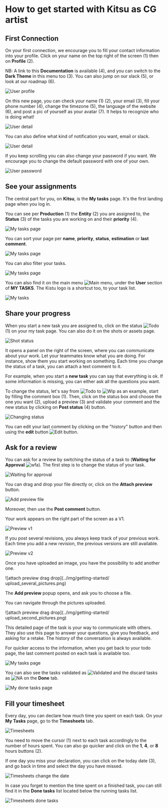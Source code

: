 # How to get started with Kitsu as CG artist


## First Connection

On your first connection, we encourage you to fill your contact information
into your profile.
Click on your name on the top right of the screen (1) then on **Profile** (2).

NB: A link to this **Documentation** is available (4), 
and you can switch to the **Dark Theme**  in this menu too (3). You can also jump on our slack (5), or look at our roadmap (6).
 
![User profile](../img/getting-started/user_profil.png)
 
On this new page, you can check your name (1) (2), your email (3), fill your phone
number (4), change the timezone (5), the language of the website (6), and
post a pic of yourself as your avatar (7). It helps to recognize who is
doing what! 
 
![User detail](../img/getting-started/user_profil1.png)
 
You can also define what kind of notification you want, email or slack.

![User detail](../img/getting-started/user_profil2.png)

 
If you keep scrolling you can also change your password if you want. We
encourage you to change the default password with one of your own.

![User password](../img/getting-started/user_password.png)
 
 
## See your assignments
 
The central part for you, on **Kitsu**, is the **My tasks** page. 
It's the first landing page when you log in.


You can see per **Production** (1) the **Entity** (2) you are assigned to, the
**Status** (3) of the tasks you are working on and their **priority** (4). 
 
![My tasks page](../img/getting-started/my_task_page.png)

You can sort your page per **name**, **priority**, **status**, **estimation** or **last comment**.

![My tasks page](../img/getting-started/mytask_sort.png)

You can also filter your tasks.

![My tasks page](../img/getting-started/mytask_filter.png)


You can also find it on the main menu ![Main menu](../img/getting-started/main_button.png),
under the **User** section of **MY TASKS**. The Kistu logo is a shortcut too,
to your task list.

![My tasks](../img/getting-started/my_tasks.png)



 
## Share your progress

When you start a new task you are assigned to, click on the status ![Todo](../img/getting-started/todo_icon.png)
(1) on your my task page. You can also do it on the shots or assets page.

![Shot status](../img/getting-started/my_task_status.png)

It opens a panel on the right of the screen, where you can communicate about your work. Let your teammates know what you are doing. 
For instance, show them you start working on something. 
Each time you change the status of a task, you can attach a
text comment to it.

For example, when you start a **new task** you can say that everything is ok.
If some information is missing, you can either ask all the questions you want.

To change the status, let's say from ![Todo](../img/getting-started/todo_icon.png) to ![Wip](../img/getting-started/wip_icon.png) as an example, start
by filling the comment box (1). Then, click on the status box and choose the
one you want (2), upload a preview (3) and validate your comment and the new status by clicking on
**Post status** (4) button.

![Changing status](../img/getting-started/changing_status.png)

You can edit your last comment by clicking on the "history" button and then 
using the **edit** button 
![Edit button](../img/getting-started/edit_button.png).


## Ask for a review

You can ask for a review by switching the status of a task to 
(**Waiting for Approval** ![wfa](../img/getting-started/wfa_icon.png)). 
The first step is to change the status of your
task. 

![Waiting for approval](../img/getting-started/wfa_status.png)

You can drag and drop your file directly or, click on the **Attach preview** button.

![Add preview file](../img/getting-started/add_preview.png)

Moreover, then use the **Post comment** button.

Your work appears on the right part of the screen as a V1. 

![Preview v1](../img/getting-started/previewv1.png)

If you post several revisions, you always keep track of your previous work.
Each time you add a new revision, the previous versions are still available. 

![Preview v2](../img/getting-started/previewv2.png)

Once you have uploaded an image, you have the possibility to add another one.

![attach preview drag drop](../img/getting-started/
upload_several_pictures.png)

The **Add preview** popup opens, and ask you to choose a file.

You can navigate through the pictures uploaded.

![attach preview drag drop](../img/getting-started/
upload_second_pictures.png)


This detailed page of the task is your way to communicate with others.
They also use this page to answer your questions, give you feedback, and asking for a retake. The history of the conversation is always available.

For quicker access to the information, when you get back to your todo
page, the last comment posted on each task is available too.

![My tasks page](../img/getting-started/my_task_page2.png)

You can also see the tasks validated as ![Validated](../img/getting-started/done_icon.png) and the discard tasks as ![NA](../img/getting-started/na_icon.png)
on the **Done** tab.

![My done tasks page](../img/getting-started/done_page.png)

## Fill your timesheet

Every day, you can declare how much time you spent on each task. On your **My
Tasks** page, go to the **Timesheets** tab.

![Timesheets](../img/getting-started/timesheets.png)

You need to move the cursor (1) next to each task accordingly to the number of
hours spent. You can also go quicker and click on the **1**, **4**, or **8**
hours buttons (2).

If one day you miss your declaration, you can click on the today date (3), and
go back in time and select the day you have missed.

![Timesheets change the date](../img/getting-started/timesheet_change_date.png)

In case you forget to mention the time spent on a finished task, you can still 
find it in the **Done tasks** list located below the running tasks list.

![Timesheets done tasks](../img/getting-started/timesheet_done_task.png)

